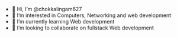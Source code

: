 - 👋 Hi, I’m @chokkalingam627
- 👀 I’m interested in Computers, Networking and web development
- 🌱 I’m currently learning Web development
- 💞️ I’m looking to collaborate on fullstack Web development

<!---
chokkalingam627/chokkalingam627 is a ✨ special ✨ repository because its `README.md` (this file) appears on your GitHub profile.
You can click the Preview link to take a look at your changes.
--->
